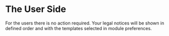 # The User Side

For the users there is no action required. Your legal notices will be shown in defined order and with the templates selected in module preferences.


